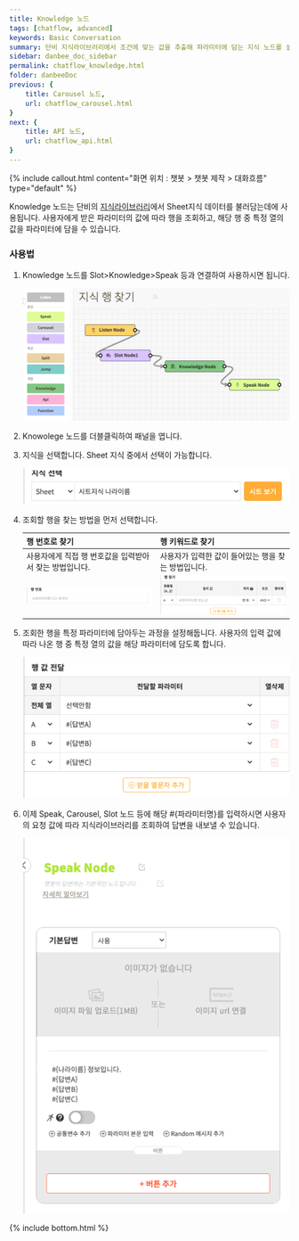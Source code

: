 ```yaml
---
title: Knowledge 노드 
tags: [chatflow, advanced]
keywords: Basic Conversation
summary: 단비 지식라이브러리에서 조건에 맞는 값을 추출해 파라미터에 담는 지식 노드를 설명합니다.
sidebar: danbee_doc_sidebar
permalink: chatflow_knowledge.html
folder: danbeeDoc
previous: {
    title: Carousel 노드,
    url: chatflow_carousel.html
}
next: {
    title: API 노드,
    url: chatflow_api.html
}
---
```


{% include callout.html content="화면 위치 : 챗봇 > 챗봇 제작 > 대화흐름" type="default" %}

Knowledge 노드는 단비의 <a href="knowledge_library.html">지식라이브러리</a>에서 Sheet지식 데이터를 불러담는데에 사용됩니다. 사용자에게 받은 파라미터의 값에 따라 행을 조회하고, 해당 행 중 특정 열의 값을 파라미터에 담을 수 있습니다.

### 사용법

<ol>
    <li>
        <p>Knowledge 노드를 Slot>Knowledge>Speak 등과 연결하여 사용하시면 됩니다.</p>
        <img src="../../images/chatflow/Chatflow_knowledge_uselist1.png" />
    </li>
    <li>
        <p>Knowolege 노드를 더블클릭하여 패널을 엽니다.</p>
    </li>
    <li>
        <p>지식을 선택합니다. Sheet 지식 중에서 선택이 가능합니다.</p>
        <img src="../../images/chatflow/Chatflow_knowledge_uselist3.png" />
    </li>
    <li>
        <p>조회할 행을 찾는 방법을 먼저 선택합니다.</p>
        <table class="table table-bordered">
            <thead>
                <tr class="header">
                    <th>행 번호로 찾기</th>
                    <th>행 키워드로 찾기</th>
                </tr>
            </thead>
            <tbody>
                <tr>
                    <td>사용자에게 직접 행 번호값을 입력받아서 찾는 방법입니다.</td>
                    <td>사용자가 입력한 값이 들어있는 행을 찾는 방법입니다.</td>
                </tr>
                <tr>
                    <td><img src="../../images/chatflow/Chatflow_knowledge_uselist4_1.png" /></td>
                    <td><img src="../../images/chatflow/Chatflow_knowledge_uselist4_2.png" /></td>
                </tr>
            </tbody>
        </table>
    </li>
    <li>
        <p>조회한 행을 특정 파라미터에 담아두는 과정을 설정해둡니다. 사용자의 입력 값에 따라 나온 행 중 특정 열의 값을 해당 파라미터에 담도록 합니다.</p>
        <img src="../../images/chatflow/Chatflow_knowledge_uselist5.png" />
    </li>
    <li>
        <p>이제 Speak, Carousel, Slot 노드 등에 해당 #{파라미터명}를 입력하시면 사용자의 요청 값에 따라 지식라이브러리를 조회하여 답변을 내보낼 수 있습니다.</p>
        <img src="../../images/chatflow/Chatflow_knowledge_uselist6.png" />
    </li>
</ol>


{% include bottom.html %}
